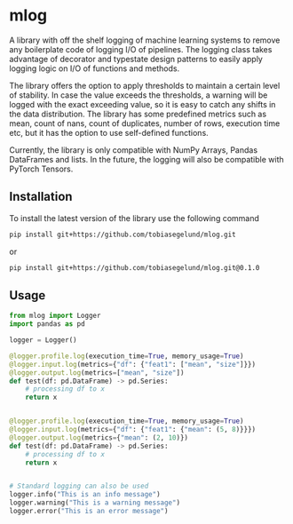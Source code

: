 # mlog
A library with off the shelf logging of machine learning systems to remove any boilerplate code of logging I/O of pipelines. The logging class takes advantage of decorator and typestate design patterns to easily apply logging logic on I/O of functions and methods.

The library offers the option to apply thresholds to maintain a certain level of stability. In case the value exceeds the thresholds, a warning will be logged with the exact exceeding value, so it is easy to catch any shifts in the data distribution. The library has some predefined metrics such as mean, count of nans, count of duplicates, number of rows, execution time etc, but it has the option to use self-defined functions.

Currently, the library is only compatible with NumPy Arrays, Pandas DataFrames and lists. In the future, the logging will also be compatible with PyTorch Tensors.

## Installation
To install the latest version of the library use the following command

```bash
pip install git+https://github.com/tobiasegelund/mlog.git
```

or

```bash
pip install git+https://github.com/tobiasegelund/mlog.git@0.1.0
```

## Usage
```python
from mlog import Logger
import pandas as pd

logger = Logger()

@logger.profile.log(execution_time=True, memory_usage=True)
@logger.input.log(metrics={"df": {"feat1": ["mean", "size"]}})
@logger.output.log(metrics=["mean", "size"])
def test(df: pd.DataFrame) -> pd.Series:
    # processing df to x
    return x


@logger.profile.log(execution_time=True, memory_usage=True)
@logger.input.log(metrics={"df": {"feat1": {"mean": (5, 8)}}})
@logger.output.log(metrics={"mean": (2, 10)})
def test(df: pd.DataFrame) -> pd.Series:
    # processing df to x
    return x


# Standard logging can also be used
logger.info("This is an info message")
logger.warning("This is a warning message")
logger.error("This is an error message")
```
